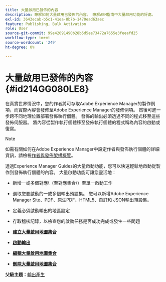 ```yaml
---
title: 大量啟用已發佈的內容
description: 瞭解如何大量啟用已發佈的內容。 瞭解AEM指南中大量啟用功能的好處。
exl-id: 3643ecab-b5c1-41ea-8b7b-1470ead63aec
feature: Publishing, Bulk Activation
role: User
source-git-commit: 99e42091490b28b5d5ee73472a7655e3feeafd25
workflow-type: tm+mt
source-wordcount: '249'
ht-degree: 0%

---
```


# 大量啟用已發佈的內容 {#id214GG080LE8}

在真實世界情況中，您的作者將可存取Adobe Experience Manager的製作例項，而實際內容會發佈至Adobe Experience Manager的發佈例項。 然後可進一步跨不同地理位置部署發佈執行個體。 發佈的輸出必須透過不同的程式移至這些發佈伺服器。 將內容從製作執行個體移至發佈執行個體的程式稱為內容的啟動或復寫。

>[!NOTE]
>
> 如需有關如何在Adobe Experience Manager中設定作者與發佈執行個體的詳細資訊，請檢視[作者與發佈架構概覽](https://experienceleague.adobe.com/docs/experience-manager-screens/user-guide/administering/author-publish/author-publish-architecture-overview.html?lang=en#prerequisites)。

透過Experience Manager Guides的大量啟動功能，您可以快速輕鬆地啟動從製作到發佈執行個體的內容。 大量啟動功能可讓您靈活地：

- 新增一或多個對應\（至對應集合\）至單一啟動工作

- 選取您要啟動的一或多個輸出預設集。 您可以新增Adobe Experience Manager Site、PDF、原生PDF、HTML5、自訂和
JSON輸出預設集。


- 定義必須啟動輸出的地區設定

- 存取稽核記錄，以檢查您的啟動任務是否成功完成或發生一些問題


- **[建立大量啟用地圖集合](conf-bulk-activation-create-map-collection.md)**

- **[啟動輸出](conf-bulk-activation-publish-map-collection.md)**

- **[編輯大量啟用地圖集合](conf-bulk-activation-edit-map-collection.md)**

- **[刪除大量啟用地圖集合](conf-bulk-activation-delete-map-collection.md)**


**父級主題：**[&#x200B;輸出產生](generate-output.md)
